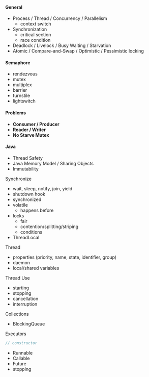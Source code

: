 #### General
- Process / Thread / Concurrency / Parallelism
  - context switch
- Synchronization
  - critical section
  - race condition
- Deadlock / Livelock / Busy Waiting / Starvation
- Atomic / Compare-and-Swap / Optimistic / Pessimistic locking


#### Semaphore
- rendezvous
- mutex
- multiplex
- barrier
- turnstile
- lightswitch
 
 
#### Problems
 - __Consumer / Producer__
 - __Reader / Writer__
 - __No Starve Mutex__
 
 
#### Java
- Thread Safety
- Java Memory Model / Sharing Objects
- Immutability

Synchronize
- wait, sleep, notify, join, yield
- shutdown hook
- synchronized
- volatile
  - happens before
- locks
  - fair
  - contention/splitting/striping
  - conditions
- ThreadLocal


Thread
 - properties (priority, name, state, identifier, group)
 - daemon
 - local/shared variables
 
 
Thread Use
- starting
- stopping
 - cancellation
 - interruption


Collections
 - BlockingQueue

Executors
```java
// constructor
```
 - Runnable
 - Callable
 - Future
 - stopping